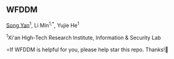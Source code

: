 ## WFDDM

[Song Yan](https://gary_144.github.io/)<sup>1</sup>, Li Min<sup>1,\*</sup>, Yujie He<sup>1</sup>

<sup>1</sup>Xi'an High-Tech Research Institute, Information & Security Lab

:star:If WFDDM is helpful for you, please help star this repo. Thanks!:hugs:


